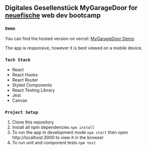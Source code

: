 ## Digitales Gesellenstück MyGarageDoor for [neuefische](https://www.neuefische.de/) web dev bootcamp

### `Demo`

You can find the hosted version on vercel:
[MyGarageDoor Demo](https://capstone-project-n8hfi45jo-frankoelsch.vercel.app/)

The app is responsive, however it is best viewed on a mobile device.

### `Tech Stack`

- React
- React Hooks
- React Router
- Styled Components
- React Testing Library
- Jest
- Canvas

### `Project Setup`

1. Clone this repository
2. Install all npm dependencies
   `npm install`
3. To run the app in development mode
   `npm start`
   then open http://localhost:3000 to view it in the browser
4. To run unit and component tests
   `npm test`
